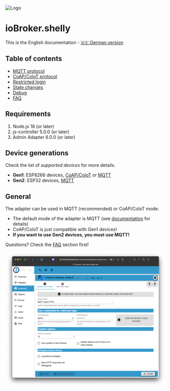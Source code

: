 ![Logo](../../admin/shelly.png)

# ioBroker.shelly

This is the English documentation - [🇩🇪 German version](../de/README.md)

## Table of contents

- [MQTT protocol](protocol-mqtt.md)
- [CoAP/CoIoT protocol](protocol-coap.md)
- [Restricted login](restricted-login.md)
- [State changes](state-changes.md)
- [Debug](debug.md)
- [FAQ](faq.md)

## Requirements
1. Node.js 18 (or later)
2. js-controller 5.0.0 (or later)
4. Admin Adapter 6.0.0 (or later)

## Device generations
Check the list of *supported devices* for more details.

- **Gen1**: ESP8266 devices, [CoAP/CoIoT](protocol-coap.md) or [MQTT](protocol-mqtt.md)
- **Gen2**: ESP32 devices, [MQTT](protocol-mqtt.md)

## General
The adapter can be used in MQTT (recommended) or CoAP/CoIoT mode.

- The default mode of the adapter is MQTT (see [documentation](protocol-mqtt.md) for details)
- CoAP/CoIoT is just compatible with Gen1 devices!
- **If you want to use Gen2 devices, you must use MQTT!**

Questions? Check the [FAQ](faq.md) section first!

![iobroker_general](./img/iobroker_general.png)
